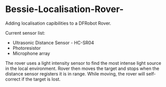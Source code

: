 # Bessie-Localisation-Rover-

Adding localisation capibilities to a DFRobot Rover.

Current sensor list:
- Ultrasonic Distance Sensor - HC-SR04
- Photoresistor
- Microphone array

The rover uses a light intensity sensor to find the most intense light source in the local environment. Rover then moves the target and stops when the distance sensor registers it is in range. While moving, the rover will self-correct if the target is lost.
